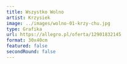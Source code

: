 ```yaml
---
title: Wszystko Wolno
artist: Krzysiek
image: ../images/wolno-01-krzy-chu.jpg
type: Grafika
url: https://allegro.pl/oferta/12901832145
format: 30x40cm
featured: false
secondRound: false
---
```


